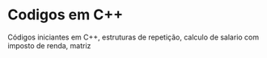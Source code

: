 # Codigos em C++
Códigos iniciantes em C++, estruturas de repetição, calculo de salario com imposto de renda, matriz
